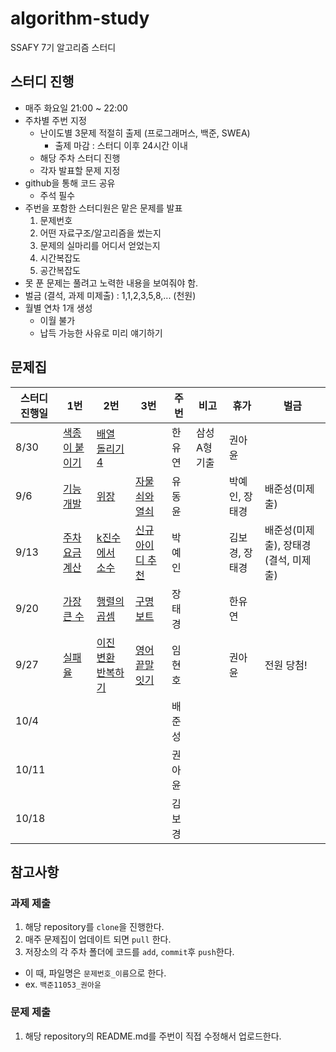 # algorithm-study
SSAFY 7기 알고리즘 스터디


## 스터디 진행
- 매주 화요일 21:00 ~ 22:00
- 주차별 주번 지정
  - 난이도별 3문제 적절히 출제 (프로그래머스, 백준, SWEA)
    - 출제 마감 : 스터디 이후 24시간 이내
  - 해당 주차 스터디 진행
  - 각자 발표할 문제 지정
- github을 통해 코드 공유
  - 주석 필수
- 주번을 포함한 스터디원은 맡은 문제를 발표
  1. 문제번호
  2. 어떤 자료구조/알고리즘을 썼는지
  3. 문제의 실마리를 어디서 얻었는지
  4. 시간복잡도
  5. 공간복잡도
- 못 푼 문제는 풀려고 노력한 내용을 보여줘야 함.
- 벌금 (결석, 과제 미제출) : 1,1,2,3,5,8,... (천원)
- 월별 연차 1개 생성
  - 이월 불가
  - 납득 가능한 사유로 미리 얘기하기
  

## 문제집
| 스터디 진행일 | 1번 | 2번 | 3번 | 주번 | 비고 | 휴가 | 벌금 |
|---|---|---|---|---|---|---|---|
| 8/30 | [색종이 붙이기](https://www.acmicpc.net/problem/17136) | [배열 돌리기 4](https://www.acmicpc.net/problem/17406) |  | 한유연  | 삼성 A형 기출 | 권아윤 |  |
| 9/6 | [기능개발](https://school.programmers.co.kr/learn/courses/30/lessons/42586) | [위장](https://school.programmers.co.kr/learn/courses/30/lessons/42578) | [자물쇠와 열쇠](https://school.programmers.co.kr/learn/courses/30/lessons/60059) | 유동윤  |  | 박예인, 장태경  | 배준성(미제출) |
| 9/13 | [주차 요금 계산](https://school.programmers.co.kr/learn/courses/30/lessons/92341?language=java) | [k진수에서 소수](https://school.programmers.co.kr/learn/courses/30/lessons/92335) | [신규 아이디 추천](https://school.programmers.co.kr/learn/courses/30/lessons/72410) | 박예인  |  | 김보경, 장태경 | 배준성(미제출), 장태경 (결석, 미제출) |
| 9/20 | [가장 큰 수](https://school.programmers.co.kr/learn/courses/30/lessons/42746) | [행렬의 곱셈](https://school.programmers.co.kr/learn/courses/30/lessons/12949) | [구명보트](https://school.programmers.co.kr/learn/courses/30/lessons/42885) | 장태경  |  | 한유연 |   |
| 9/27 |[실패율](https://school.programmers.co.kr/learn/courses/30/lessons/42889)  | [이진 변환 반복하기](https://school.programmers.co.kr/learn/courses/30/lessons/70129) | [영어끝말잇기](https://school.programmers.co.kr/learn/courses/30/lessons/12981)  | 임현호  |  | 권아윤 | 전원 당첨!|
| 10/4 |  |  |  | 배준성  |  |  |  |
| 10/11 |  |  |  | 권아윤  |  |  |  |
| 10/18 |  |  |  | 김보경  |  |  |  |

## 참고사항
### 과제 제출
1. 해당 repository를 `clone`을 진행한다.
2. 매주 문제집이 업데이트 되면 `pull` 한다.
3. 저장소의 각 주차 폴더에 코드를 `add`, `commit`후 `push`한다.
  - 이 때, 파일명은 `문제번호_이름`으로 한다.
  - ex. `백준11053_권아윤`

### 문제 제출
1. 해당 repository의 README.md를 주번이 직접 수정해서 업로드한다.
